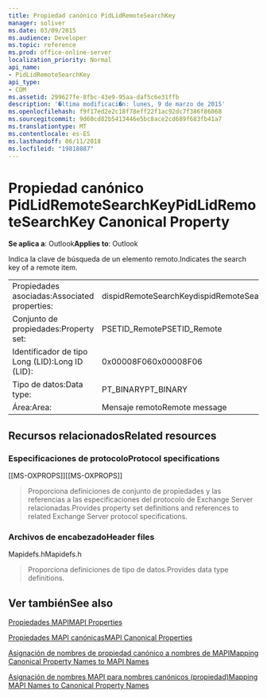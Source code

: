 ```yaml
---
title: Propiedad canónico PidLidRemoteSearchKey
manager: soliver
ms.date: 03/09/2015
ms.audience: Developer
ms.topic: reference
ms.prod: office-online-server
localization_priority: Normal
api_name:
- PidLidRemoteSearchKey
api_type:
- COM
ms.assetid: 299627fe-8fbc-43e9-95aa-daf5c6e31ffb
description: '�ltima modificaci�n: lunes, 9 de marzo de 2015'
ms.openlocfilehash: f9f17ed2e2c18f78eff22f1ac92dc7f386f86068
ms.sourcegitcommit: 9d60cd82b5413446e5bc8ace2cd689f683fb41a7
ms.translationtype: MT
ms.contentlocale: es-ES
ms.lasthandoff: 06/11/2018
ms.locfileid: "19818887"
---
```

# <a name="pidlidremotesearchkey-canonical-property"></a><span data-ttu-id="54aa1-103">Propiedad canónico PidLidRemoteSearchKey</span><span class="sxs-lookup"><span data-stu-id="54aa1-103">PidLidRemoteSearchKey Canonical Property</span></span>

  
  
<span data-ttu-id="54aa1-104">**Se aplica a**: Outlook</span><span class="sxs-lookup"><span data-stu-id="54aa1-104">**Applies to**: Outlook</span></span> 
  
<span data-ttu-id="54aa1-105">Indica la clave de búsqueda de un elemento remoto.</span><span class="sxs-lookup"><span data-stu-id="54aa1-105">Indicates the search key of a remote item.</span></span>
  
|||
|:-----|:-----|
|<span data-ttu-id="54aa1-106">Propiedades asociadas:</span><span class="sxs-lookup"><span data-stu-id="54aa1-106">Associated properties:</span></span>  <br/> |<span data-ttu-id="54aa1-107">dispidRemoteSearchKey</span><span class="sxs-lookup"><span data-stu-id="54aa1-107">dispidRemoteSearchKey</span></span>  <br/> |
|<span data-ttu-id="54aa1-108">Conjunto de propiedades:</span><span class="sxs-lookup"><span data-stu-id="54aa1-108">Property set:</span></span>  <br/> |<span data-ttu-id="54aa1-109">PSETID_Remote</span><span class="sxs-lookup"><span data-stu-id="54aa1-109">PSETID_Remote</span></span>  <br/> |
|<span data-ttu-id="54aa1-110">Identificador de tipo Long (LID):</span><span class="sxs-lookup"><span data-stu-id="54aa1-110">Long ID (LID):</span></span>  <br/> |<span data-ttu-id="54aa1-111">0x00008F06</span><span class="sxs-lookup"><span data-stu-id="54aa1-111">0x00008F06</span></span>  <br/> |
|<span data-ttu-id="54aa1-112">Tipo de datos:</span><span class="sxs-lookup"><span data-stu-id="54aa1-112">Data type:</span></span>  <br/> |<span data-ttu-id="54aa1-113">PT_BINARY</span><span class="sxs-lookup"><span data-stu-id="54aa1-113">PT_BINARY</span></span>  <br/> |
|<span data-ttu-id="54aa1-114">Área:</span><span class="sxs-lookup"><span data-stu-id="54aa1-114">Area:</span></span>  <br/> |<span data-ttu-id="54aa1-115">Mensaje remoto</span><span class="sxs-lookup"><span data-stu-id="54aa1-115">Remote message</span></span>  <br/> |
   
## <a name="related-resources"></a><span data-ttu-id="54aa1-116">Recursos relacionados</span><span class="sxs-lookup"><span data-stu-id="54aa1-116">Related resources</span></span>

### <a name="protocol-specifications"></a><span data-ttu-id="54aa1-117">Especificaciones de protocolo</span><span class="sxs-lookup"><span data-stu-id="54aa1-117">Protocol specifications</span></span>

<span data-ttu-id="54aa1-118">[[MS-OXPROPS]]</span><span class="sxs-lookup"><span data-stu-id="54aa1-118">[[MS-OXPROPS]]</span></span> 
  
> <span data-ttu-id="54aa1-119">Proporciona definiciones de conjunto de propiedades y las referencias a las especificaciones del protocolo de Exchange Server relacionadas.</span><span class="sxs-lookup"><span data-stu-id="54aa1-119">Provides property set definitions and references to related Exchange Server protocol specifications.</span></span>
    
### <a name="header-files"></a><span data-ttu-id="54aa1-120">Archivos de encabezado</span><span class="sxs-lookup"><span data-stu-id="54aa1-120">Header files</span></span>

<span data-ttu-id="54aa1-121">Mapidefs.h</span><span class="sxs-lookup"><span data-stu-id="54aa1-121">Mapidefs.h</span></span>
  
> <span data-ttu-id="54aa1-122">Proporciona definiciones de tipo de datos.</span><span class="sxs-lookup"><span data-stu-id="54aa1-122">Provides data type definitions.</span></span>
    
## <a name="see-also"></a><span data-ttu-id="54aa1-123">Ver también</span><span class="sxs-lookup"><span data-stu-id="54aa1-123">See also</span></span>



[<span data-ttu-id="54aa1-124">Propiedades MAPI</span><span class="sxs-lookup"><span data-stu-id="54aa1-124">MAPI Properties</span></span>](mapi-properties.md)
  
[<span data-ttu-id="54aa1-125">Propiedades MAPI canónicas</span><span class="sxs-lookup"><span data-stu-id="54aa1-125">MAPI Canonical Properties</span></span>](mapi-canonical-properties.md)
  
[<span data-ttu-id="54aa1-126">Asignación de nombres de propiedad canónico a nombres de MAPI</span><span class="sxs-lookup"><span data-stu-id="54aa1-126">Mapping Canonical Property Names to MAPI Names</span></span>](mapping-canonical-property-names-to-mapi-names.md)
  
[<span data-ttu-id="54aa1-127">Asignación de nombres MAPI para nombres canónicos (propiedad)</span><span class="sxs-lookup"><span data-stu-id="54aa1-127">Mapping MAPI Names to Canonical Property Names</span></span>](mapping-mapi-names-to-canonical-property-names.md)

